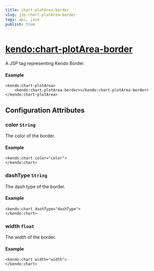 ```yaml
---
title: chart-plotArea-border
slug: jsp-chart-plotArea-border
tags: api, java
publish: true
---
```


# <kendo:chart-plotArea-border>
A JSP tag representing Kendo Border.

#### Example
    <kendo:chart-plotArea>
        <kendo:chart-plotArea-border></kendo:chart-plotArea-border>
    </kendo:chart-plotArea>


## Configuration Attributes


### color `String`

The color of the border.

#### Example
    <kendo:chart color="color">
    </kendo:chart>



### dashType `String`

The dash type of the border.

#### Example
    <kendo:chart dashType="dashType">
    </kendo:chart>



### width `float`

The width of the border.

#### Example
    <kendo:chart width="width">
    </kendo:chart>


